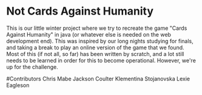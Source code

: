 # Not Cards Against Humanity
This is our little winter project where we try to recreate the game "Cards Against Humanity" in java (or whatever else is needed on the web development end). This was inspired by our long nights studying for finals, and taking a break to play an online version of the game that we found. Most of this (if not all, so far) has been written by scratch, and a lot still needs to be learned in order for this to become operational. However, we're up for the challenge.

#Contributors
Chris Mabe
Jackson Coulter
Klementina Stojanovska
Lexie Eagleson
